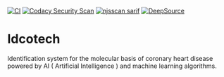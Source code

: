 [![CI](https://github.com/KOSASIH/Idcotech/actions/workflows/blank.yml/badge.svg)](https://github.com/KOSASIH/Idcotech/actions/workflows/blank.yml)
[![Codacy Security Scan](https://github.com/KOSASIH/Idcotech/actions/workflows/codacy.yml/badge.svg)](https://github.com/KOSASIH/Idcotech/actions/workflows/codacy.yml)
[![njsscan sarif](https://github.com/KOSASIH/Idcotech/actions/workflows/njsscan.yml/badge.svg)](https://github.com/KOSASIH/Idcotech/actions/workflows/njsscan.yml)
[![DeepSource](https://deepsource.io/gh/KOSASIH/Idcotech.svg/?label=active+issues&show_trend=true&token=kHG-MIHOt8HEZIL5wY-JqdEM)](https://deepsource.io/gh/KOSASIH/Idcotech/?ref=repository-badge)

# Idcotech

Identification system for the molecular basis of coronary heart disease powered by AI ( Artificial Intelligence ) and machine learning algorithms.
